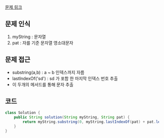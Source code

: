 [문제 링크](https://school.programmers.co.kr/learn/courses/30/lessons/181872)

## 문제 인식

1. myString : 문자열
2. pat : 자를 기준 문자열 영소대문자

## 문제 접근

- substring(a,b) : a ~ b 인덱스까지 자름
- lastIndexOf('sd') : sd 가 포함 한 마지막 인덱스 번호 추출
- 이 두개의 메서드를 통해 문자 추출

## 코드

```java
class Solution {
    public String solution(String myString, String pat) {
        return myString.substring(0, myString.lastIndexOf(pat) + pat.length());
    }
}
```